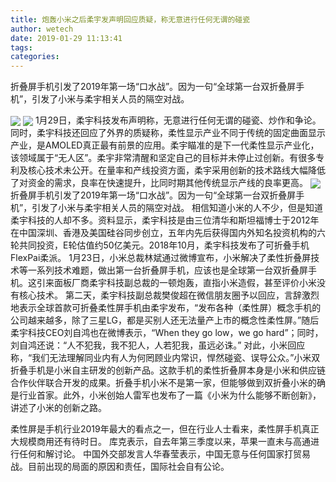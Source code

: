 ```yaml
---
title: 炮轰小米之后柔宇发声明回应质疑，称无意进行任何无谓的碰瓷
author: wetech
date: 2019-01-29 11:13:41
tags: 
categories: 
---
```

折叠屏手机引发了2019年第一场“口水战”。因为一句“全球第一台双折叠屏手机”，引发了小米与柔宇相关人员的隔空对战。
<!-- more -->
<img align="center" border="0" src="https://imgcdn.yicai.com/uppics/images/2019/01/6319cc93bdddf76f15f095f7f2a6f15a.jpg" />
<img align="center" border="0" src="https://imgcdn.yicai.com/uppics/images/2019/01/8a1dfa054acb2d6bef104827adc2dd08.jpg" />
1月29日，柔宇科技发布声明称，无意进行任何无谓的碰瓷、炒作和争论。同时，柔宇科技还回应了外界的质疑称，柔性显示产业不同于传统的固定曲面显示产业，是AMOLED真正最有前景的应用。柔宇瞄准的是下一代柔性显示产业化，该领域属于“无人区”。柔宇非常清醒和坚定自己的目标并未停止过创新。有很多专利及核心技术未公开。在量率和产线投资方面，柔宇采用创新的技术路线大幅降低了对资金的需求，良率在快速提升，比同时期其他传统显示产线的良率更高。
<img align="center" border="0" src="https://imgcdn.yicai.com/uppics/images/2019/01/17d06a91d57e08ad0acfbfe8191f4cfe.jpg" />
折叠屏手机引发了2019年第一场“口水战”。因为一句“全球第一台双折叠屏手机”，引发了小米与柔宇相关人员的隔空对战。
相信知道小米的人不少，但是知道柔宇科技的人却不多。资料显示，柔宇科技是由三位清华和斯坦福博士于2012年在中国深圳、香港及美国硅谷同步创立，五年内先后获得国内外知名投资机构的六轮共同投资，E轮估值约50亿美元。2018年10月，柔宇科技发布了可折叠手机FlexPai柔派。
1月23日，小米总裁林斌通过微博宣布，小米解决了柔性折叠屏技术等一系列技术难题，做出第一台折叠屏手机，应该也是全球第一台双折叠屏手机。这引来面板厂商柔宇科技副总裁的一顿炮轰，直指小米造假，甚至评价小米没有核心技术。
第二天，柔宇科技副总裁樊俊超在微信朋友圈予以回应，言辞激烈地表示全球首款可折叠柔性屏手机由柔宇发布，“发布各种（柔性屏）概念手机的公司越来越多，除了三星LG，都是买别人还无法量产上市的概念性柔性屏。”随后柔宇科技CEO刘自鸿也在微博表示，“When they go low，we go hard”；同时，刘自鸿还说：“人不犯我，我不犯人，人若犯我，虽远必诛。”
对此，小米回应称，“我们无法理解同业内有人为何罔顾业内常识，悍然碰瓷、误导公众。”小米双折叠手机是小米自主研发的创新产品。这款手机的柔性折叠屏本身是小米和供应链合作伙伴联合开发的成果。折叠手机小米不是第一家，但能够做到双折叠小米的确是行业首家。此外，小米创始人雷军也发布了一篇《小米为什么能够不断创新》，讲述了小米的创新之路。
 
 
柔性屏是手机行业2019年最大的看点之一，但在行业人士看来，柔性屏手机真正大规模商用还有待时日。
库克表示，自去年第三季度以来，苹果一直未与高通进行任何和解讨论。
中国外交部发言人华春莹表示，中国无意与任何国家打贸易战。目前出现的局面的原因和责任，国际社会自有公论。
